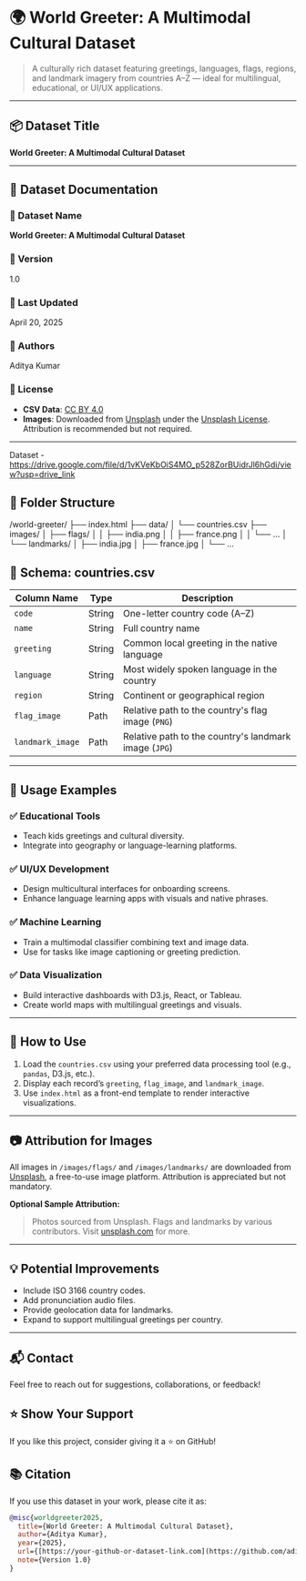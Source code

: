 # 🌍 World Greeter: A Multimodal Cultural Dataset

> A culturally rich dataset featuring greetings, languages, flags, regions, and landmark imagery from countries A–Z — ideal for multilingual, educational, or UI/UX applications.

---

## 📦 Dataset Title  
**World Greeter: A Multimodal Cultural Dataset**

---

## 📝 Dataset Documentation

### 📌 Dataset Name
**World Greeter: A Multimodal Cultural Dataset**

### 📄 Version
1.0

### 📅 Last Updated
April 20, 2025

### 👤 Authors
Aditya Kumar

### 📜 License
- **CSV Data**: [CC BY 4.0](https://creativecommons.org/licenses/by/4.0/)
- **Images**: Downloaded from [Unsplash](https://unsplash.com) under the [Unsplash License](https://unsplash.com/license). Attribution is recommended but not required.

---
Dataset - https://drive.google.com/file/d/1vKVeKbOiS4MO_p528ZorBUidrJl6hGdi/view?usp=drive_link

## 📁 Folder Structure
/world-greeter/
  ├── index.html
  ├── data/
  │    └── countries.csv
  ├── images/
  │    ├── flags/
  │    │    ├── india.png
  │    │    ├── france.png
  │    │    └── ...
  │    └── landmarks/
  │         ├── india.jpg
  │         ├── france.jpg
  │         └── ...


## 🧾 Schema: countries.csv

| Column Name      | Type   | Description                                                  |
|------------------|--------|--------------------------------------------------------------|
| `code`           | String | One-letter country code (A–Z)                                |
| `name`           | String | Full country name                                            |
| `greeting`       | String | Common local greeting in the native language                |
| `language`       | String | Most widely spoken language in the country                  |
| `region`         | String | Continent or geographical region                            |
| `flag_image`     | Path   | Relative path to the country's flag image (`PNG`)           |
| `landmark_image` | Path   | Relative path to the country's landmark image (`JPG`)       |

---

## 🚀 Usage Examples

### ✅ Educational Tools
- Teach kids greetings and cultural diversity.
- Integrate into geography or language-learning platforms.

### ✅ UI/UX Development
- Design multicultural interfaces for onboarding screens.
- Enhance language learning apps with visuals and native phrases.

### ✅ Machine Learning
- Train a multimodal classifier combining text and image data.
- Use for tasks like image captioning or greeting prediction.

### ✅ Data Visualization
- Build interactive dashboards with D3.js, React, or Tableau.
- Create world maps with multilingual greetings and visuals.

---

## 🔧 How to Use

1. Load the `countries.csv` using your preferred data processing tool (e.g., `pandas`, D3.js, etc.).
2. Display each record’s `greeting`, `flag_image`, and `landmark_image`.
3. Use `index.html` as a front-end template to render interactive visualizations.

---

## 📷 Attribution for Images

All images in `/images/flags/` and `/images/landmarks/` are downloaded from [Unsplash](https://unsplash.com), a free-to-use image platform. Attribution is appreciated but not mandatory.

**Optional Sample Attribution:**

> Photos sourced from Unsplash. Flags and landmarks by various contributors. Visit [unsplash.com](https://unsplash.com) for more.

---

## 💡 Potential Improvements

- Include ISO 3166 country codes.
- Add pronunciation audio files.
- Provide geolocation data for landmarks.
- Expand to support multilingual greetings per country.

---

## 📬 Contact

Feel free to reach out for suggestions, collaborations, or feedback!

## ⭐️ Show Your Support

If you like this project, consider giving it a ⭐ on GitHub!

## 📚 Citation

If you use this dataset in your work, please cite it as:

```bibtex
@misc{worldgreeter2025,
  title={World Greeter: A Multimodal Cultural Dataset},
  author={Aditya Kumar},
  year={2025},
  url={[https://your-github-or-dataset-link.com](https://github.com/aditya2027krml)},
  note={Version 1.0}
}


